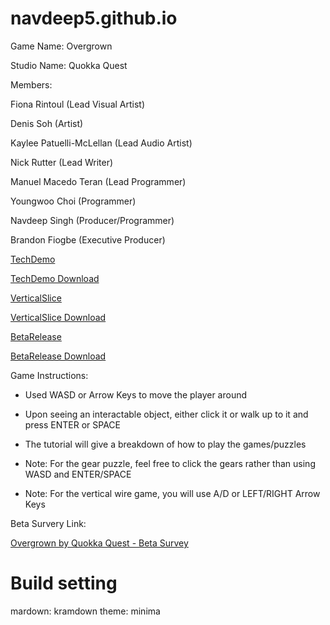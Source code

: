 # navdeep5.github.io

Game Name: Overgrown

Studio Name: Quokka Quest

Members:

Fiona Rintoul (Lead Visual Artist)

Denis Soh (Artist)

Kaylee Patuelli-McLellan (Lead Audio Artist)

Nick Rutter (Lead Writer)

Manuel Macedo Teran (Lead Programmer)

Youngwoo Choi (Programmer)

Navdeep Singh (Producer/Programmer)

Brandon Fiogbe (Executive Producer)


[TechDemo](/TechDemo/index.html)

[TechDemo Download](TechDemo.zip)



[VerticalSlice](/VerticalSlice/index.html)

[VerticalSlice Download](VerticalSlice.zip)



[BetaRelease](/BetaRelease/index.html)

[BetaRelease Download](BetaRelease.zip)



Game Instructions:

- Used WASD or Arrow Keys to move the player around

- Upon seeing an interactable object, either click it or walk up to it and press ENTER or SPACE

- The tutorial will give a breakdown of how to play the games/puzzles

- Note: For the gear puzzle, feel free to click the gears rather than using WASD and ENTER/SPACE

- Note: For the vertical wire game, you will use A/D or LEFT/RIGHT Arrow Keys


Beta Survery Link:

[Overgrown by Quokka Quest - Beta Survey](https://docs.google.com/forms/d/1de95oXPXnI21PoQNagSGnB-GKWQymgYQLLJwqlu7xCI/viewform?edit_requested=true)

# Build setting
mardown: kramdown
theme: minima
